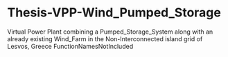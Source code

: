 # Thesis-VPP-Wind_Pumped_Storage
Virtual Power Plant combining a Pumped_Storage_System along with an already existing Wind_Farm in the Non-Interconnected island grid of Lesvos, Greece
FunctionNamesNotIncluded
